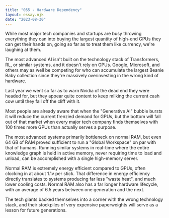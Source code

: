 ```yaml
---
title: "055 - Hardware Dependency"
layout: essay.njk
date: "2023-08-30"
---
```


While most major tech companies and startups are busy throwing everything they can into buying the largest quantity of high-end GPUs they can get their hands on, going so far as to treat them like currency, we're laughing at them.

The most advanced AI isn't built on the technology stack of Transformers, RL, or similar systems, and it doesn't rely on GPUs. Google, Microsoft, and others may as well be competing for who can accumulate the largest Beanie Baby collection since they're massively overinvesting in the wrong kind of hardware.

Last year we went so far as to warn Nvidia of the dead end they were headed for, but they appear quite content to keep milking the current cash cow until they fall off the cliff with it.

Most people are already aware that when the "Generative AI" bubble bursts it will reduce the current frenzied demand for GPUs, but the bottom will fall out of that market when every major tech company finds themselves with 100 times more GPUs than actually serves a purpose.

The most advanced systems primarily bottleneck on normal RAM, but even 64 GB of RAM proved sufficient to run a "Global Workspace" on par with that of humans. Running similar systems in real-time where the entire knowledge graph is held in active memory, never requiring time to load and unload, can be accomplished with a single high-memory server.

Normal RAM is extremely energy efficient compared to GPUs, often clocking in at about 1.1v per stick. That difference in energy efficiency directly translates to systems producing far less "waste heat", and much lower cooling costs. Normal RAM also has a far longer hardware lifecycle, with an average of 6.5 years between one generation and the next.

The tech giants backed themselves into a corner with the wrong technology stack, and their stockpiles of very expensive paperweights will serve as a lesson for future generations.